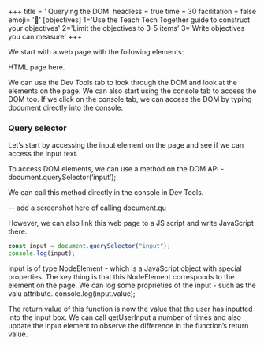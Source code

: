 +++
title = ' Querying the DOM'
headless = true
time = 30
facilitation = false
emoji= '🧩'
[objectives]
    1='Use the Teach Tech Together guide to construct your objectives'
    2='Limit the objectives to 3-5 items'
    3='Write objectives you can measure'
+++

We start with a web page with the following elements:

HTML page here.

We can use the Dev Tools tab to look through the DOM and look at the elements on the page.
We can also start using the console tab to access the DOM too. If we click on the console tab, we can access the DOM by typing document directly into the console.

### Query selector

Let’s start by accessing the input element on the page and see if we can access the input text.

To access DOM elements, we can use a method on the DOM API - document.querySelector(‘input’);

We can call this method directly in the console in Dev Tools.

-- add a screenshot here of calling document.qu

However, we can also link this web page to a JS script and write JavaScript there.

```js
const input = document.querySelector("input");
console.log(input);
```

Input is of type NodeElement - which is a JavaScript object with special properties. The key thing is that this NodeElement corresponds to the element on the page. We can log some proprieties of the input - such as the valu attribute.
console.log(input.value);

The return value of this function is now the value that the user has inputted into the input box. We can call getUserInput a number of times and also update the input element to observe the difference in the function’s return value.
